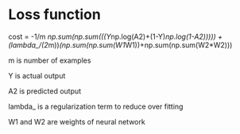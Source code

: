  Loss function
=
  cost = -1/m *np.sum(np.sum(((Y*np.log(A2)+(1-Y)*np.log(1-A2))))) + (lambda_/(2*m))*(np.sum(np.sum(W1*W1))+np.sum(np.sum(W2*W2))) 
  
  
  


 
 

m is number of examples
 

Y is actual output

 
A2 is predicted output

 
lambda_ is a regularization term to reduce over fitting

 
W1 and W2 are weights of neural network
